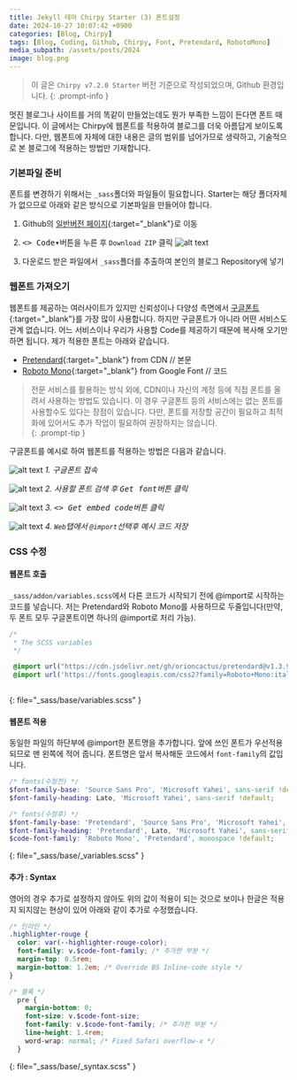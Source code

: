 ```yaml
---
title: Jekyll 테마 Chirpy Starter (3) 폰트설정
date: 2024-10-27 10:07:42 +0900
categories: [Blog, Chirpy]
tags: [Blog, Coding, Github, Chirpy, Font, Pretendard, RobotoMono]
media_subpath: /assets/posts/2024
image: blog.png
---
```


> 이 글은 `Chirpy v7.2.0 Starter` 버전 기준으로 작성되었으며, Github 환경입니다.
{: .prompt-info }

멋진 블로그나 사이트를 거의 똑같이 만들었는데도 뭔가 부족한 느낌이 든다면 폰트 때문입니다. 이 글에서는 Chirpy에 웹폰트를 적용하여 블로그를 더욱 아름답게 보이도록 합니다. 다만, 웹폰트에 자체에 대한 내용은 글의 범위를 넘어가므로 생략하고, 기술적으로 본 블로그에 적용하는 방법만 기재합니다.



### 기본파일 준비

폰트를 변경하기 위해서는 `_sass`폴더와 파일들이 필요합니다. Starter는 해당 폴더자체가 없으므로 아래와 같은 방식으로 기본파일을 만들어야 합니다.

1. Github의 [일반버전 페이지](https://github.com/cotes2020/jekyll-theme-chirpy){:target="_blank"}로 이동
2. <kbd><> Code▾</kbd>버튼을 누른 후 `Download ZIP` 클릭
![alt text](/10/github10.png)

3. 다운로드 받은 파일에서 `_sass`폴더를 추출하여 본인의 블로그 Repository에 넣기

### 웹폰트 가져오기

웹폰트를 제공하는 여러사이트가 있지만 신뢰성이나 다양성 측면에서 [구글폰트](https://fonts.google.com/){:target="_blank"}를 가장 많이 사용합니다. 하지만 구글폰트가 아니라 어떤 서비스도 관계 없습니다. 어느 서비스이나 우리가 사용할 Code를 제공하기 때문에 복사해 오기만하면 됩니다. 제가 적용한 폰트는 아래와 같습니다.

- [Pretendard](https://github.com/orioncactus/pretendard){:target="_blank"} from CDN // 본문
- [Roboto Mono](https://fonts.google.com/specimen/Roboto+Mono?query=roboto+mono){:target="_blank"} from Google Font // 코드

> 전문 서비스를 활용하는 방식 외에, CDN이나 자신의 계정 등에 직접 폰트를 올려서 사용하는 방법도 있습니다. 이 경우 구글폰트 등의 서비스에는 없는 폰트를 사용할수도 있다는 장점이 있습니다. 다만, 폰트를 저장할 공간이 필요하고 최적화에 있어서도 추가 작업이 필요하여 권장하지는 않습니다.  
{: .prompt-tip }

구글폰트를 예시로 하여 웹폰트를 적용하는 방법은 다음과 같습니다.

![alt text](/10/googlefont.png)
_1. 구글폰트 접속_

![alt text](/10/googlefont2.png)
_2. 사용할 폰트 검색 후 <kbd>Get font</kbd>버튼 클릭_

![alt text](/10/googlefont3.png)
_3. <kbd><> Get embed code</kbd>버튼 클릭_

![alt text](/10/googlefont4.png)
_4. `Web`탭에서 `@import`선택후 예시 코드 저장_

### CSS 수정

#### 웹폰트 호출

`_sass/addon/variables.scss`에서 다른 코드가 시작되기 전에 @import로 시작하는 코드를 넣습니다. 저는 Pretendard와 Roboto Mono를 사용하므로 두줄입니다(만약, 두 폰트 모두 구글폰트이면 하나의 @import로 처리 가능).

```scss
/*
 * The SCSS variables
 */

 @import url("https://cdn.jsdelivr.net/gh/orioncactus/pretendard@v1.3.9/dist/web/static/pretendard-dynamic-subset.min.css");
 @import url('https://fonts.googleapis.com/css2?family=Roboto+Mono:ital,wght@0,100..700;1,100..700&display=swap');
  
```
{: file="_sass/base/variables.scss" }

#### 웹폰트 적용
동일한 파일의 하단부에 @import한 폰트명을 추가합니다. 앞에 쓰인 폰트가 우선적용되므로 맨 왼쪽에 적어 줍니다. 폰트명은 앞서 복사해둔 코드에서 `font-family`의 값입니다.

```scss
/* fonts(수정전) */
$font-family-base: 'Source Sans Pro', 'Microsoft Yahei', sans-serif !default;
$font-family-heading: Lato, 'Microsoft Yahei', sans-serif !default;

/* fonts(수정후) */
$font-family-base: 'Pretendard', 'Source Sans Pro', 'Microsoft Yahei', sans-serif !default;
$font-family-heading: 'Pretendard', Lato, 'Microsoft Yahei', sans-serif !default;
$code-font-family: 'Roboto Mono', 'Pretendard', monospace !default;
```
{: file="_sass/base/_variables.scss" }


#### 추가 : Syntax

영어의 경우 추가로 설정하지 않아도 위의 값이 적용이 되는 것으로 보이나 한글은 적용지 되지않는 현상이 있어 아래와 같이 추가로 수정했습니다.
```scss
/* 인라인 */ 
.highlighter-rouge {
  color: var(--highlighter-rouge-color);
  font-family: v.$code-font-family; /* 추가한 부분 */
  margin-top: 0.5rem;
  margin-bottom: 1.2em; /* Override BS Inline-code style */
}

/* 블록 */
  pre {
    margin-bottom: 0;
    font-size: v.$code-font-size;
    font-family: v.$code-font-family; /* 추가한 부분 */
    line-height: 1.4rem;
    word-wrap: normal; /* Fixed Safari overflow-x */
  }
```
{: file="_sass/base/_syntax.scss" }